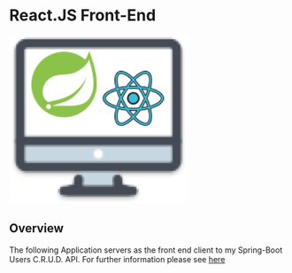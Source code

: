 # React.JS Front-End

![logo](public/reademe_logo.png)

## Overview

The following Application servers as the front end client to my Spring-Boot Users C.R.U.D. API.
For further information please see [here](https://github.com/FortySix-NTwo/spring-crud-api)
